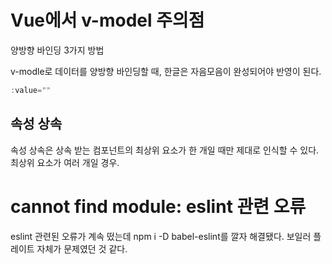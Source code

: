 # Vue에서 v-model 주의점

양방향 바인딩 3가지 방법

v-modle로 데이터를 양방향 바인딩할 때, 한글은 자음모음이 완성되어야 반영이 된다.

```js
:value=""
```

## 속성 상속

속성 상속은 상속 받는 컴포넌트의 최상위 요소가 한 개일 때만 제대로 인식할 수 있다.
최상위 요소가 여러 개일 경우.

# cannot find module: eslint 관련 오류

eslint 관련된 오류가 계속 떴는데 npm i -D babel-eslint를 깔자 해결됐다.
보일러 플레이트 자체가 문제였던 것 같다.
